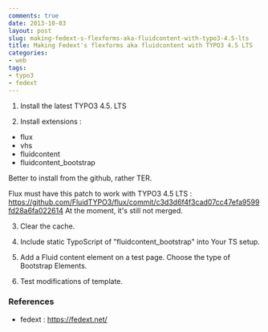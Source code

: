 ```yaml
---
comments: true
date: 2013-10-03
layout: post
slug: making-fedext-s-flexforms-aka-fluidcontent-with-typo3-4.5-lts
title: Making Fedext's flexforms aka fluidcontent with TYPO3 4.5 LTS
categories:
- web
tags:
- typo3
- fedext
---
```


1. Install the latest TYPO3 4.5. LTS

2. Install extensions :

* flux
* vhs
* fluidcontent
* fluidcontent_bootstrap

Better to install from the github, rather TER.

Flux must have this patch to work with TYPO3 4.5 LTS : https://github.com/FluidTYPO3/flux/commit/c3d3d6f4f3cad07cc47efa9599fd28a6fa022614
At the moment, it's still not merged.

3. Clear the cache.

4. Include static TypoScript of "fluidcontent_bootstrap" into Your TS setup.

5. Add a Fluid content element on a test page. Choose the type of Bootstrap Elements.

6. Test modifications of template.


### References

* fedext : https://fedext.net/
